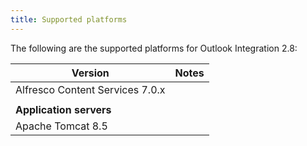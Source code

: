 ```yaml
---
title: Supported platforms
---
```


The following are the supported platforms for Outlook Integration 2.8:

| Version | Notes |
| ------- | ----- |
| Alfresco Content Services 7.0.x | |
| | |
| **Application servers** | |
| Apache Tomcat 8.5 | |
